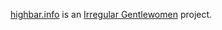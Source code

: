 [highbar.info](http://highbar.info) is an [Irregular Gentlewomen](http://irregulargentlewomen.github.io) project.
